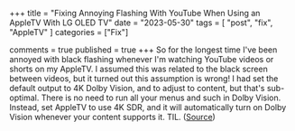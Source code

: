 +++
title = "Fixing Annoying Flashing With YouTube When Using an AppleTV With LG OLED TV"
date = "2023-05-30"
tags = [ "post", "fix", "AppleTV" ]
categories = ["Fix"]

comments = true
published = true
+++
So for the longest time I've been annoyed with black flashing whenever I'm watching YouTube videos or shorts on
my AppleTV. I assumed this was related to the black screen between videos, but it turned out this assumption is
wrong! I had set the default output to 4K Dolby Vision, and to adjust to content, but that's sub-optimal. There
is no need to run all your menus and such in Dolby Vision. Instead, set AppleTV to use 4K SDR, and it will
automatically turn on Dolby Vision whenever your content supports it. TIL.
([Source](https://www.reddit.com/r/LGOLED/comments/w81fwg/tv_on_then_black_screen_then_picture_pops_back_up/))
